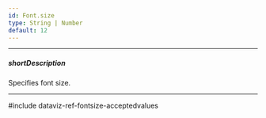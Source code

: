```yaml
---
id: Font.size
type: String | Number
default: 12
---
```

---
##### shortDescription
Specifies font size.

---
#include dataviz-ref-fontsize-acceptedvalues